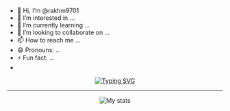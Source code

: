 - 👋 Hi, I’m @rakhm9701
- 👀 I’m interested in ...
- 🌱 I’m currently learning ...
- 💞️ I’m looking to collaborate on ...
- 📫 How to reach me ...
- 😄 Pronouns: ...
- ⚡ Fun fact: ...
- <br />

<div align="center">

[![Typing SVG](https://readme-typing-svg.herokuapp.com?font=Fira+Code&weight=600&size=30&duration=3000&pause=200&center=true&vCenter=true&width=650&lines=What's+up!;My+name+is+David;Check+out+the+cool+stuff+I've+built)](https://git.io/typing-svg)
  
  

  ---  

  ![My stats](https://github-readme-stats.vercel.app/api?username=rakhm9701&count_private=true&show_icons=true&theme=transparent&rank_icon=github&hide_border=true)

</div>
 
<!---
rakhm9701/rakhm9701 is a ✨ special ✨ repository because its `README.md` (this file) appears on your GitHub profile.
You can click the Preview link to take a look at your changes.
--->
